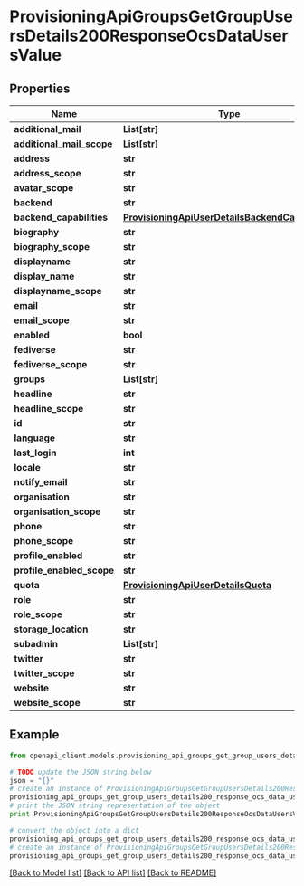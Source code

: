 # ProvisioningApiGroupsGetGroupUsersDetails200ResponseOcsDataUsersValue


## Properties
Name | Type | Description | Notes
------------ | ------------- | ------------- | -------------
**additional_mail** | **List[str]** |  | 
**additional_mail_scope** | **List[str]** |  | 
**address** | **str** |  | 
**address_scope** | **str** |  | 
**avatar_scope** | **str** |  | 
**backend** | **str** |  | 
**backend_capabilities** | [**ProvisioningApiUserDetailsBackendCapabilities**](ProvisioningApiUserDetailsBackendCapabilities.md) |  | 
**biography** | **str** |  | 
**biography_scope** | **str** |  | 
**displayname** | **str** |  | 
**display_name** | **str** |  | 
**displayname_scope** | **str** |  | 
**email** | **str** |  | 
**email_scope** | **str** |  | 
**enabled** | **bool** |  | 
**fediverse** | **str** |  | 
**fediverse_scope** | **str** |  | 
**groups** | **List[str]** |  | 
**headline** | **str** |  | 
**headline_scope** | **str** |  | 
**id** | **str** |  | 
**language** | **str** |  | 
**last_login** | **int** |  | 
**locale** | **str** |  | 
**notify_email** | **str** |  | 
**organisation** | **str** |  | 
**organisation_scope** | **str** |  | 
**phone** | **str** |  | 
**phone_scope** | **str** |  | 
**profile_enabled** | **str** |  | 
**profile_enabled_scope** | **str** |  | 
**quota** | [**ProvisioningApiUserDetailsQuota**](ProvisioningApiUserDetailsQuota.md) |  | 
**role** | **str** |  | 
**role_scope** | **str** |  | 
**storage_location** | **str** |  | 
**subadmin** | **List[str]** |  | 
**twitter** | **str** |  | 
**twitter_scope** | **str** |  | 
**website** | **str** |  | 
**website_scope** | **str** |  | 

## Example

```python
from openapi_client.models.provisioning_api_groups_get_group_users_details200_response_ocs_data_users_value import ProvisioningApiGroupsGetGroupUsersDetails200ResponseOcsDataUsersValue

# TODO update the JSON string below
json = "{}"
# create an instance of ProvisioningApiGroupsGetGroupUsersDetails200ResponseOcsDataUsersValue from a JSON string
provisioning_api_groups_get_group_users_details200_response_ocs_data_users_value_instance = ProvisioningApiGroupsGetGroupUsersDetails200ResponseOcsDataUsersValue.from_json(json)
# print the JSON string representation of the object
print ProvisioningApiGroupsGetGroupUsersDetails200ResponseOcsDataUsersValue.to_json()

# convert the object into a dict
provisioning_api_groups_get_group_users_details200_response_ocs_data_users_value_dict = provisioning_api_groups_get_group_users_details200_response_ocs_data_users_value_instance.to_dict()
# create an instance of ProvisioningApiGroupsGetGroupUsersDetails200ResponseOcsDataUsersValue from a dict
provisioning_api_groups_get_group_users_details200_response_ocs_data_users_value_form_dict = provisioning_api_groups_get_group_users_details200_response_ocs_data_users_value.from_dict(provisioning_api_groups_get_group_users_details200_response_ocs_data_users_value_dict)
```
[[Back to Model list]](../README.md#documentation-for-models) [[Back to API list]](../README.md#documentation-for-api-endpoints) [[Back to README]](../README.md)


